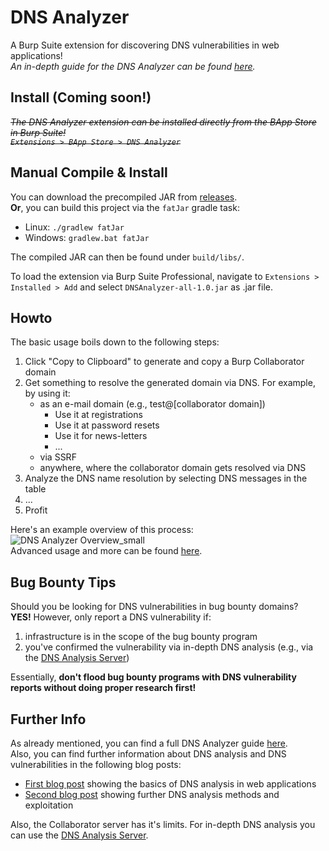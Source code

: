# DNS Analyzer
A Burp Suite extension for discovering DNS vulnerabilities in web applications!  
*An in-depth guide for the DNS Analyzer can be found [here](https://r.sec-consult.com/dnsburp).*  
## Install (Coming soon!)

~~*The DNS Analyzer extension can be installed directly from the BApp Store in Burp Suite!  
```Extensions > BApp Store > DNS Analyzer```*~~

## Manual Compile & Install
You can download the precompiled JAR from [releases](https://github.com/The-Login/DNS-Analyzer/releases/tag/v1.0).  
**Or**, you can build this project via the ```fatJar``` gradle task:  
- Linux: ```./gradlew fatJar```  
- Windows: ```gradlew.bat fatJar```  

The compiled JAR can then be found under ```build/libs/```.  

To load the extension via Burp Suite Professional, navigate to ```Extensions > Installed > Add``` and select
```DNSAnalyzer-all-1.0.jar``` as .jar file.

## Howto
The basic usage boils down to the following steps:  
1. Click "Copy to Clipboard" to generate and copy a Burp Collaborator domain
2. Get something to resolve the generated domain via DNS. For example, by using it:
   - as an e-mail domain (e.g., test@[collaborator domain])
      - Use it at registrations
      - Use it at password resets
      - Use it for news-letters
      - ...
   - via SSRF
   - anywhere, where the collaborator domain gets resolved via DNS
3. Analyze the DNS name resolution by selecting DNS messages in the table
4. ...
5. Profit

Here's an example overview of this process:  
![DNS Analyzer Overview_small](https://github.com/The-Login/DNS-Analyzer/assets/84237895/91fc4496-f55f-483a-8b9a-7738ae45f8c7)  
Advanced usage and more can be found [here](https://r.sec-consult.com/dnsburp).
## Bug Bounty Tips
Should you be looking for DNS vulnerabilities in bug bounty domains?  
**YES!** However, only report a DNS vulnerability if:  
1. infrastructure is in the scope of the bug bounty program
2. you've confirmed the vulnerability via in-depth DNS analysis (e.g., via the [DNS Analysis Server](https://github.com/The-Login/DNS-Analysis-Server))  

Essentially, **don't flood bug bounty programs with DNS vulnerability reports without doing proper research first!**
## Further Info
As already mentioned, you can find a full DNS Analyzer guide [here](https://r.sec-consult.com/dnsburp).  
Also, you can find further information about DNS analysis and DNS vulnerabilities in the following blog posts:  
- [First blog post](https://sec-consult.com/blog/detail/forgot-password-taking-over-user-accounts-kaminsky-style/) showing the basics of DNS analysis in web applications
- [Second blog post](https://sec-consult.com/blog/detail/melting-the-dns-iceberg-taking-over-your-infrastructure-kaminsky-style/) showing further DNS analysis methods and exploitation  

Also, the Collaborator server has it's limits. For in-depth DNS analysis you can use the [DNS Analysis Server](https://github.com/The-Login/DNS-Analysis-Server).
